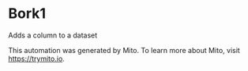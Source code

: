 
# Bork1

Adds a column to a dataset

This automation was generated by Mito. To learn more about Mito, visit https://trymito.io.
